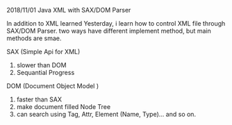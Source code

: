
2018/11/01 Java XML with SAX/DOM Parser

In addition to XML learned Yesterday, i learn how to control XML file through SAX/DOM Parser.
two ways have different implement method, but main methods are smae.

SAX (Simple Api for XML)
1. slower than DOM
2. Sequantial Progress

DOM (Document Object Model )
1. faster than SAX
2. make document filled Node Tree
3. can search using Tag, Attr, Element (Name, Type)... and so on.

